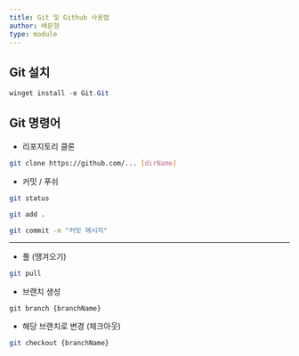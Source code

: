 ```yaml
---
title: Git 및 Github 사용법
author: 배문형
type: module
---
```


## Git 설치

```powershell
winget install -e Git.Git
```

## Git 명령어

- 리포지토리 클론

```bash
git clone https://github.com/... [dirName]
```

- 커밋 / 푸쉬

```bash
git status
```

```bash
git add .
```

```bash
git commit -m "커밋 메시지"
```

***

- 풀 (땡겨오기)

```bash
git pull
```

- 브랜치 생성

```
git branch {branchName}
```

- 해당 브랜치로 변경 (체크아웃)

```bash
git checkout {branchName}
```

